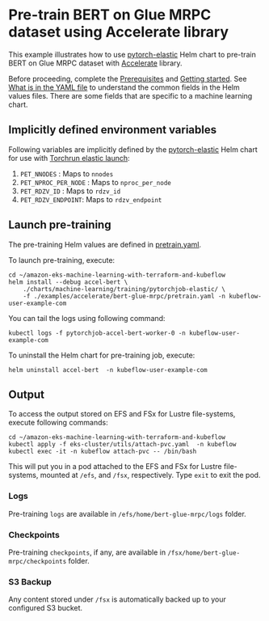 # Pre-train BERT on Glue MRPC dataset using Accelerate library

This example illustrates how to use [pytorch-elastic](../../../charts/machine-learning/training/pytorchjob-elastic/) Helm chart to pre-train BERT on Glue MRPC dataset with [Accelerate](https://github.com/huggingface/accelerate) library.

Before proceeding, complete the [Prerequisites](../../../README.md#prerequisites) and [Getting started](../../../README.md#getting-started). See [What is in the YAML file](../../../README.md#what-is-in-the-yaml-file) to understand the common fields in the Helm values files. There are some fields that are specific to a machine learning chart.

## Implicitly defined environment variables

Following variables are implicitly defined by the [pytorch-elastic](../../../charts/machine-learning/training/pytorchjob-elastic/) Helm chart for use with [Torchrun elastic launch](https://pytorch.org/docs/stable/elastic/run.html):

1. `PET_NNODES` : Maps to `nnodes`
2. `PET_NPROC_PER_NODE` : Maps to `nproc_per_node` 
3. `PET_RDZV_ID` : Maps to `rdzv_id` 
4. `PET_RDZV_ENDPOINT`: Maps to `rdzv_endpoint` 

## Launch pre-training

The pre-training Helm values are defined in [pretrain.yaml](./pretrain.yaml). 

To launch pre-training,  execute:

    cd ~/amazon-eks-machine-learning-with-terraform-and-kubeflow
    helm install --debug accel-bert \
        ./charts/machine-learning/training/pytorchjob-elastic/ \
        -f ./examples/accelerate/bert-glue-mrpc/pretrain.yaml -n kubeflow-user-example-com

You can tail the logs using following command:

    kubectl logs -f pytorchjob-accel-bert-worker-0 -n kubeflow-user-example-com


To uninstall the Helm chart for pre-training job, execute:

    helm uninstall accel-bert  -n kubeflow-user-example-com

## Output

To access the output stored on EFS and FSx for Lustre file-systems, execute following commands:

    cd ~/amazon-eks-machine-learning-with-terraform-and-kubeflow
    kubectl apply -f eks-cluster/utils/attach-pvc.yaml  -n kubeflow
    kubectl exec -it -n kubeflow attach-pvc -- /bin/bash

This will put you in a pod attached to the  EFS and FSx for Lustre file-systems, mounted at `/efs`, and `/fsx`, respectively. Type `exit` to exit the pod.

### Logs

Pre-training `logs` are available in `/efs/home/bert-glue-mrpc/logs` folder. 

### Checkpoints

Pre-training `checkpoints`, if any, are available in `/fsx/home/bert-glue-mrpc/checkpoints` folder. 

### S3 Backup

Any content stored under `/fsx` is automatically backed up to your configured S3 bucket.